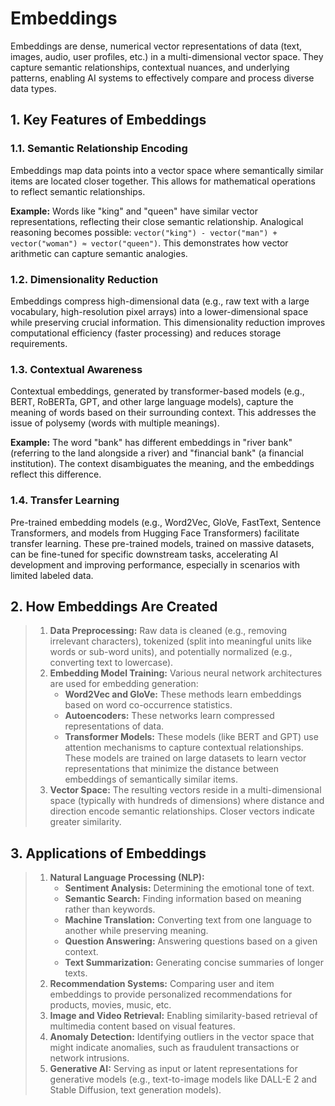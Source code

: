 # Embeddings

Embeddings are dense, numerical vector representations of data (text, images, audio, user profiles, etc.) in a multi-dimensional vector space. They capture semantic relationships, contextual nuances, and underlying patterns, enabling AI systems to effectively compare and process diverse data types.

## 1. Key Features of Embeddings

### 1.1. Semantic Relationship Encoding

Embeddings map data points into a vector space where semantically similar items are located closer together. This allows for mathematical operations to reflect semantic relationships.

**Example:** Words like "king" and "queen" have similar vector representations, reflecting their close semantic relationship. Analogical reasoning becomes possible: `vector("king") - vector("man") + vector("woman") ≈ vector("queen")`. This demonstrates how vector arithmetic can capture semantic analogies.

### 1.2. Dimensionality Reduction

Embeddings compress high-dimensional data (e.g., raw text with a large vocabulary, high-resolution pixel arrays) into a lower-dimensional space while preserving crucial information. This dimensionality reduction improves computational efficiency (faster processing) and reduces storage requirements.

### 1.3. Contextual Awareness

Contextual embeddings, generated by transformer-based models (e.g., BERT, RoBERTa, GPT, and other large language models), capture the meaning of words based on their surrounding context. This addresses the issue of polysemy (words with multiple meanings).

**Example:** The word "bank" has different embeddings in "river bank" (referring to the land alongside a river) and "financial bank" (a financial institution). The context disambiguates the meaning, and the embeddings reflect this difference.

### 1.4. Transfer Learning

Pre-trained embedding models (e.g., Word2Vec, GloVe, FastText, Sentence Transformers, and models from Hugging Face Transformers) facilitate transfer learning. These pre-trained models, trained on massive datasets, can be fine-tuned for specific downstream tasks, accelerating AI development and improving performance, especially in scenarios with limited labeled data.

## 2. How Embeddings Are Created

> 1. **Data Preprocessing:** Raw data is cleaned (e.g., removing irrelevant characters), tokenized (split into meaningful units like words or sub-word units), and potentially normalized (e.g., converting text to lowercase).
> 1. **Embedding Model Training:** Various neural network architectures are used for embedding generation:
>    - **Word2Vec and GloVe:** These methods learn embeddings based on word co-occurrence statistics.
>    - **Autoencoders:** These networks learn compressed representations of data.
>    - **Transformer Models:** These models (like BERT and GPT) use attention mechanisms to capture contextual relationships. These models are trained on large datasets to learn vector representations that minimize the distance between embeddings of semantically similar items.
> 1. **Vector Space:** The resulting vectors reside in a multi-dimensional space (typically with hundreds of dimensions) where distance and direction encode semantic relationships. Closer vectors indicate greater similarity.

## 3. Applications of Embeddings

> 1. **Natural Language Processing (NLP):**
>    - **Sentiment Analysis:** Determining the emotional tone of text.
>    - **Semantic Search:** Finding information based on meaning rather than keywords.
>    - **Machine Translation:** Converting text from one language to another while preserving meaning.
>    - **Question Answering:** Answering questions based on a given context.
>    - **Text Summarization:** Generating concise summaries of longer texts.
> 1. **Recommendation Systems:** Comparing user and item embeddings to provide personalized recommendations for products, movies, music, etc.
> 1. **Image and Video Retrieval:** Enabling similarity-based retrieval of multimedia content based on visual features.
> 1. **Anomaly Detection:** Identifying outliers in the vector space that might indicate anomalies, such as fraudulent transactions or network intrusions.
> 1. **Generative AI:** Serving as input or latent representations for generative models (e.g., text-to-image models like DALL-E 2 and Stable Diffusion, text generation models).
